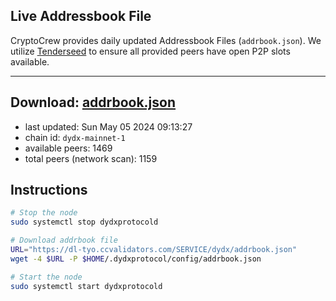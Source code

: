 ## Live Addressbook File

CryptoCrew provides daily updated Addressbook Files (`addrbook.json`). We utilize [Tenderseed](https://github.com/binaryholdings/tenderseed) to ensure all provided peers have open P2P slots available.

---
**Download: [addrbook.json](https://dl-tyo.ccvalidators.com/SERVICE/dydx/addrbook.json)**
---

- last updated: Sun May 05 2024 09:13:27
- chain id: `dydx-mainnet-1`
- available peers: 1469
- total peers (network scan): 1159

## Instructions
```sh
# Stop the node
sudo systemctl stop dydxprotocold

# Download addrbook file
URL="https://dl-tyo.ccvalidators.com/SERVICE/dydx/addrbook.json"
wget -4 $URL -P $HOME/.dydxprotocol/config/addrbook.json

# Start the node
sudo systemctl start dydxprotocold
```
